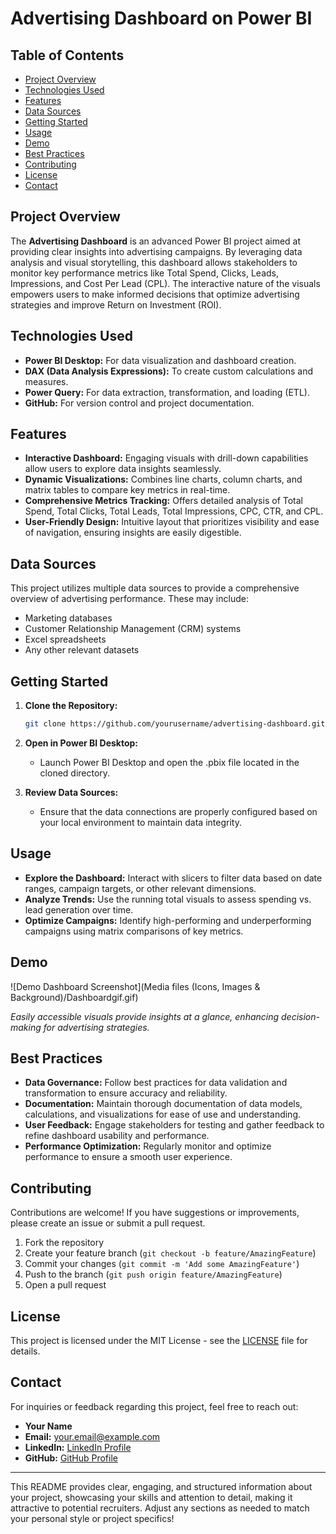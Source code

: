 # Advertising Dashboard on Power BI

## Table of Contents

- [Project Overview](#project-overview)
- [Technologies Used](#technologies-used)
- [Features](#features)
- [Data Sources](#data-sources)
- [Getting Started](#getting-started)
- [Usage](#usage)
- [Demo](#demo)
- [Best Practices](#best-practices)
- [Contributing](#contributing)
- [License](#license)
- [Contact](#contact)

## Project Overview

The **Advertising Dashboard** is an advanced Power BI project aimed at providing clear insights into advertising campaigns. By leveraging data analysis and visual storytelling, this dashboard allows stakeholders to monitor key performance metrics like Total Spend, Clicks, Leads, Impressions, and Cost Per Lead (CPL). The interactive nature of the visuals empowers users to make informed decisions that optimize advertising strategies and improve Return on Investment (ROI).

## Technologies Used

- **Power BI Desktop:** For data visualization and dashboard creation.
- **DAX (Data Analysis Expressions):** To create custom calculations and measures.
- **Power Query:** For data extraction, transformation, and loading (ETL).
- **GitHub:** For version control and project documentation.

## Features

- **Interactive Dashboard:** Engaging visuals with drill-down capabilities allow users to explore data insights seamlessly.
- **Dynamic Visualizations:** Combines line charts, column charts, and matrix tables to compare key metrics in real-time.
- **Comprehensive Metrics Tracking:** Offers detailed analysis of Total Spend, Total Clicks, Total Leads, Total Impressions, CPC, CTR, and CPL.
- **User-Friendly Design:** Intuitive layout that prioritizes visibility and ease of navigation, ensuring insights are easily digestible.

## Data Sources

This project utilizes multiple data sources to provide a comprehensive overview of advertising performance. These may include:
- Marketing databases
- Customer Relationship Management (CRM) systems
- Excel spreadsheets
- Any other relevant datasets

## Getting Started

1. **Clone the Repository:**
   ```bash
   git clone https://github.com/yourusername/advertising-dashboard.git
   ```
2. **Open in Power BI Desktop:**
   - Launch Power BI Desktop and open the .pbix file located in the cloned directory.

3. **Review Data Sources:**
   - Ensure that the data connections are properly configured based on your local environment to maintain data integrity.

## Usage

- **Explore the Dashboard:** Interact with slicers to filter data based on date ranges, campaign targets, or other relevant dimensions.
- **Analyze Trends:** Use the running total visuals to assess spending vs. lead generation over time.
- **Optimize Campaigns:** Identify high-performing and underperforming campaigns using matrix comparisons of key metrics.

## Demo

![Demo Dashboard Screenshot](Media files (Icons, Images & Background)/Dashboardgif.gif) 

_Easily accessible visuals provide insights at a glance, enhancing decision-making for advertising strategies._

## Best Practices

- **Data Governance:** Follow best practices for data validation and transformation to ensure accuracy and reliability.
- **Documentation:** Maintain thorough documentation of data models, calculations, and visualizations for ease of use and understanding.
- **User Feedback:** Engage stakeholders for testing and gather feedback to refine dashboard usability and performance.
- **Performance Optimization:** Regularly monitor and optimize performance to ensure a smooth user experience.

## Contributing

Contributions are welcome! If you have suggestions or improvements, please create an issue or submit a pull request. 

1. Fork the repository
2. Create your feature branch (`git checkout -b feature/AmazingFeature`)
3. Commit your changes (`git commit -m 'Add some AmazingFeature'`)
4. Push to the branch (`git push origin feature/AmazingFeature`)
5. Open a pull request

## License

This project is licensed under the MIT License - see the [LICENSE](LICENSE) file for details.

## Contact

For inquiries or feedback regarding this project, feel free to reach out:

- **Your Name**
- **Email:** your.email@example.com
- **LinkedIn:** [LinkedIn Profile](https://www.linkedin.com/in/israeljosiah/)
- **GitHub:** [GitHub Profile](https://github.com/IsraelVow)

---

This README provides clear, engaging, and structured information about your project, showcasing your skills and attention to detail, making it attractive to potential recruiters. Adjust any sections as needed to match your personal style or project specifics!
